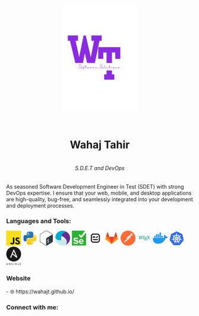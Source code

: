 <div align="center">
  <img src="./MyStack/artifact.png" alt="Logo" width="200">
  <h1><br>Wahaj Tahir</br></h1>
</div>
<div align="center">
  <h6><br>S.D.E.T and DevOps</br></h6>
</div>
<p>
As seasoned Software Development Engineer in Test (SDET) with strong DevOps expertise. I ensure that your web, mobile, and desktop applications are high-quality, bug-free, and seamlessly integrated into your development and deployment processes.
</p>

<h3 align="left">Languages and Tools:</h3>
<p align="left"> 
  <img  width="40 " src="./MyStack/javascript.svg" alt="Javascript">
  <img  width="40 " src="./MyStack/python.svg" alt="Python">
  <img  width="40 " src="./MyStack/bash.svg" alt="Bash">
  <img  width="40" src="./MyStack/appium.svg" alt="Appium">
  <img  width="40" src="./MyStack/selenium.svg" alt="selenium">
 <img  width="40" src="./MyStack/robotframework.svg" alt="Robot">
  <img  width="40" src="./MyStack/gitlab.svg" alt="Gitlab">
 <img  width="40" src="./MyStack/postman.svg" alt="Postman">
 <img  width="40"  src="./MyStack/latex.svg" alt="Latex">
  <img  width="40" src="./MyStack/docker.svg" alt="Docker">
  <img  width="40" src="./MyStack/kubernets.svg" alt="Kubernets">
  <img  width="40"  src="./MyStack/ansible.svg" alt="Ansible">   
</p>

<h3 align="left">Website</h3>
- 🌐<a> https://wahajt.github.io/</a>
<h3 align="left">Connect with me:</h3>
<p align="left">


</p>